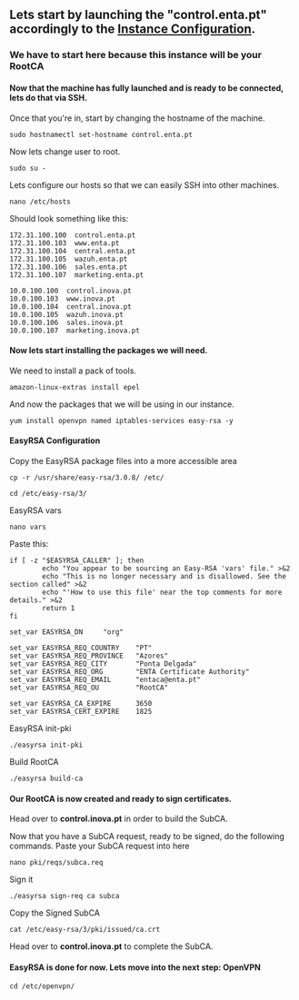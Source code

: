 ## Lets start by launching the "control.enta.pt" accordingly to the [Instance Configuration](https://github.com/rodrigopires01/AWS-Cloud/blob/main/Project/EC2/Instance%20Configuration.md).
### We have to start here because this instance will be your RootCA

#### Now that the machine has fully launched and is ready to be connected, lets do that via SSH.

Once that you're in, start by changing the hostname of the machine.

```
sudo hostnamectl set-hostname control.enta.pt
```

Now lets change user to root.
```
sudo su -
```

Lets configure our hosts so that we can easily SSH into other machines.
```
nano /etc/hosts
```
Should look something like this: 
```
172.31.100.100  control.enta.pt
172.31.100.103  www.enta.pt
172.31.100.104  central.enta.pt
172.31.100.105  wazuh.enta.pt
172.31.100.106  sales.enta.pt
172.31.100.107  marketing.enta.pt

10.0.100.100  control.inova.pt
10.0.100.103  www.inova.pt
10.0.100.104  central.inova.pt
10.0.100.105  wazuh.inova.pt
10.0.100.106  sales.inova.pt
10.0.100.107  marketing.inova.pt
```

#### Now lets start installing the packages we will need.
We need to install a pack of tools.
```
amazon-linux-extras install epel
```
And now the packages that we will be using in our instance.
```
yum install openvpn named iptables-services easy-rsa -y
```
#### EasyRSA Configuration
Copy the EasyRSA package files into a more accessible area
```
cp -r /usr/share/easy-rsa/3.0.8/ /etc/
```
```
cd /etc/easy-rsa/3/
```
EasyRSA vars
```
nano vars
```
Paste this:
```
if [ -z "$EASYRSA_CALLER" ]; then
        echo "You appear to be sourcing an Easy-RSA 'vars' file." >&2
        echo "This is no longer necessary and is disallowed. See the section called" >&2
        echo "'How to use this file' near the top comments for more details." >&2
        return 1
fi

set_var EASYRSA_DN     "org"

set_var EASYRSA_REQ_COUNTRY    "PT"
set_var EASYRSA_REQ_PROVINCE   "Azores"
set_var EASYRSA_REQ_CITY       "Ponta Delgada"
set_var EASYRSA_REQ_ORG        "ENTA Certificate Authority"
set_var EASYRSA_REQ_EMAIL      "entaca@enta.pt"
set_var EASYRSA_REQ_OU         "RootCA"

set_var EASYRSA_CA_EXPIRE      3650
set_var EASYRSA_CERT_EXPIRE    1825
```
EasyRSA init-pki
```
./easyrsa init-pki
```
Build RootCA
```
./easyrsa build-ca
```
#### Our RootCA is now created and ready to sign certificates.
Head over to **control.inova.pt** in order to build the SubCA.

Now that you have a SubCA request, ready to be signed, do the following commands.
Paste your SubCA request into here
```
nano pki/reqs/subca.req
```
Sign it
```
./easyrsa sign-req ca subca
```
Copy the Signed SubCA
```
cat /etc/easy-rsa/3/pki/issued/ca.crt
```
Head over to **control.inova.pt** to complete the SubCA.

#### EasyRSA is done for now. Lets move into the next step: OpenVPN
```
cd /etc/openvpn/
```
